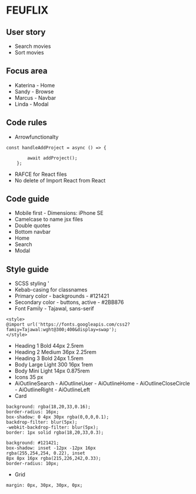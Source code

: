 # FEUFLIX

## User story
* Search movies 
* Sort movies 

## Focus area
* Katerina - Home 
* Sandy - Browse
* Marcus - Navbar 
* Linda - Modal 

## Code rules 
* Arrowfunctionalty 
```
const handleAddProject = async () => {

        await addProject();
    };
``` 
* RAFCE for React files
* No delete of Import React from React 

## Code guide
* Mobile first - Dimensions: iPhone SE
* Camelcase to name jsx files
* Double quotes 
* Bottom navbar 
* Home 
* Search
* Modal 

## Style guide
* SCSS styling '
* Kebab-casing for classnames 
* Primary color - backgrounds - #121421
* Secondary color - buttons, active - #2BB876
* Font Family - Tajawal, sans-serif
``` 
<style>
@import url('https://fonts.googleapis.com/css2?famiy=Tajawal:wght@300;400&display=swap');
</style>
```
* Heading 1 Bold 44px 2.5rem
* Heading 2 Medium 36px 2.25rem
* Heading 3 Bold 24px 1.5rem 
* Body Large Light 300 16px 1rem
* Body Mini Light 14px 0.875rem
* Icons 35 px 
* AiOutlineSearch - AiOutlineUser - AiOutlineHome - AiOutlineCloseCircle - AiOutlineRight - AiOutlineLeft
* Card
```
background: rgba(18,20,33,0.16);
border-radius: 16px;
box-shadow: 0 4px 30px rgba(0,0,0,0.1);
backdrop-filter: blur(5px);
-webkit-backdrop-filter: blur(5px);
border: 1px solid rgba(18,20,33,0.3); 
```
``` 
background: #121421;
box-shadow: inset -12px -12px 16px 
rgba(255,254,254, 0.22), inset
8px 8px 16px rgba(215,226,242,0.33);
border-radius: 10px; 
``` 
* Grid 
```
margin: 0px, 30px, 30px, 0px; 
``` 
